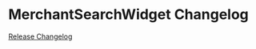 # MerchantSearchWidget Changelog

[Release Changelog](https://github.com/spryker-shop/merchant-search-widget/releases)
